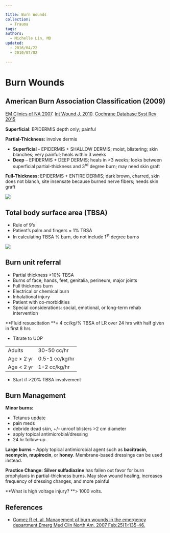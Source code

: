 ```yaml
---

title: Burn Wounds
collection:
  - Trauma
tags:
authors:
  - Michelle Lin, MD
updated:
  - 2016/04/22
  - 2010/07/02

---
```


# Burn Wounds

## American Burn Association Classification (2009)

[EM Clinics of NA 2007](https://www.ncbi.nlm.nih.gov/pubmed/?term=17400077). [Int Wound J. 2010](https://www.ncbi.nlm.nih.gov/pubmed/?term=20649832). [Cochrane Database Syst Rev 2015](https://www.ncbi.nlm.nih.gov/pubmed/?term=25742878) 

**Superficial**<span>: EPIDERMIS depth only; painful</span>

**Partial-Thickness:** <span>involve dermis</span>

-   **Superficial** - EPIDERMIS + SHALLOW DERMIS; moist, blistering; skin blanches; very painful; heals within 3 weeks
-   **Deep** – EPIDERMIS + DEEP DERMIS; heals in &gt;3 weeks; looks between superficial partial-thickness and 3<sup>rd</sup> degree burn; may need skin graft

**Full-Thickness:** EPIDERMIS + ENTIRE DERMIS; dark brown, charred, skin does not blanch, site insensate because burned nerve fibers; needs skin graft

![](https://d2p53dh3qxfm0x.cloudfront.net/uploads/img/1jx/5/m/480e4cbc-2024-53fd-9125-3d0912daad78/640.png)

## Total body surface area (TBSA)

-   Rule of 9’s
-   Patient’s palm and fingers = 1% TBSA
-   In calculating TBSA % burn, do not include 1<sup>st</sup> degree burns

![](https://d2p53dh3qxfm0x.cloudfront.net/uploads/img/1jx/5/m/eb07bd85-a4cf-5f4e-968f-df704fb57b49/640.png)

## Burn unit referral

-   Partial thickness &gt;10% TBSA
-   Burns of face, hands, feet, genitalia, perineum, major joints
-   Full thickness burn
-   Electrical or chemical burn
-   Inhalational injury
-   Patient with co-morbidities
-   Special considerations: social, emotional, or long-term rehab intervention

**Fluid resuscitation **= 4 cc/kg/% TBSA of LR over 24 hrs with half given in first 8 hrs

-   Titrate to UOP

|               |                |
|---------------|----------------|
| Adults        | 30-50 cc/hr    |
| Age &gt; 2 yr | 0.5-1 cc/kg/hr |
| Age &lt; 2 yr | 1-2 cc/kg/hr   |

-   Start if &gt;20% TBSA involvement

## Burn Management

**Minor burns:**

-   Tetanus update
-   pain meds
-   debride dead skin, +/- unroof blisters &gt;2 cm diameter
-   apply topical antimicrobial/dressing
-   24 hr follow-up.

**Large burns** – Apply topical antimicrobial agent such as **bacitracin**, **neomycin**, **mupirocin**, or **honey**. Membrane-based dressings can be used instead.

**Practice Change:** **Silver sulfadiazine** has fallen out favor for burn prophylaxis in partial-thickness burns. May slow wound healing, increases frequency of dressing changes, and more painful

**What is high voltage injury? **&gt; 1000 volts.

## References

-   [Gomez R et. al. Management of burn wounds in the emergency department.Emerg Med Clin North Am. 2007 Feb;25(1):135-46.](http://www.ncbi.nlm.nih.gov/pubmed/?term=Gomez+Cancio+Emerg+Med+Clin+of+N+Am+2007)
